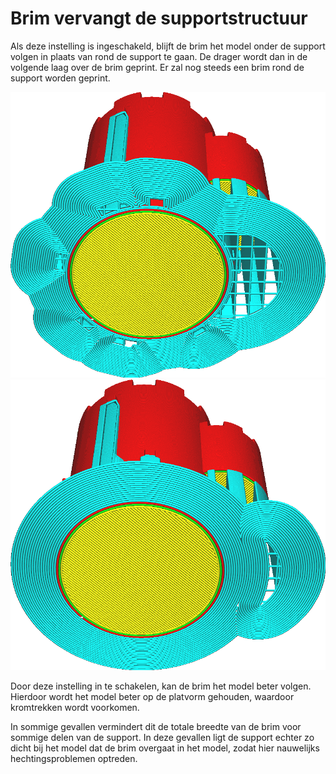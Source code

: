 Brim vervangt de supportstructuur
====
Als deze instelling is ingeschakeld, blijft de brim het model onder de support volgen in plaats van rond de support te gaan. De drager wordt dan in de volgende laag over de brim geprint. Er zal nog steeds een brim rond de support worden geprint.

<!--screenshot {
"image_path": "brim_replaces_support_disabled.png",
"modellen": [{"script": "kasteel.scad"}],
"camerapositie": [0, 100, -136],
"instellingen": {
    "adhesion_type": "brim",
    "support_enable": waar,
    "brim_replaces_support": false
},
"kleuren": 64
}-->
<!--screenshot {
"image_path": "brim_replaces_support_enabled.png",
"modellen": [{"script": "kasteel.scad"}],
"camerapositie": [0, 100, -136],
"instellingen": {
    "adhesion_type": "brim",
    "support_enable": waar,
    "brim_replaces_support": true
},
"kleuren": 64
}-->
![Uitgeschakeld, de brim gaat om de support](../../../articles/images/brim_replaces_support_disabled.png)
![Ingeschakeld, de brim loopt onder de support](../../../articles/images/brim_replaces_support_enabled.png)

Door deze instelling in te schakelen, kan de brim het model beter volgen. Hierdoor wordt het model beter op de platvorm gehouden, waardoor kromtrekken wordt voorkomen.

In sommige gevallen vermindert dit de totale breedte van de brim voor sommige delen van de support. In deze gevallen ligt de support echter zo dicht bij het model dat de brim overgaat in het model, zodat hier nauwelijks hechtingsproblemen optreden.